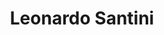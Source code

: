 ---
title: Leonardo Santini

family:
  sort: Santini
  given: Santini

parents:
  - name: "Alejandro de la Vega"
    type: "Father"
  - name: "Alessia Santini"
    type: "Mother"

char_data:
  - element_title: "Pronouns"
    element: ""
  - element_title: "Race"
    element: ""
  - element_title: "Age"
    element: ""
  - element_title: "Height"
    element: ""
  - element_title: "Hair"
    element: ""
  - element_title: "Skin"
    element: ""
  - element_title: "Eyes"
    element: ""

excerpt: "Still in his formative years, little Leo exhibits glimpses of the typical Santini charisma that will shape his future role in the family. With his grandmother's legacy and his mother's aspirations guiding his path, his future is surely bright."

sidebar:
  nav: main
---